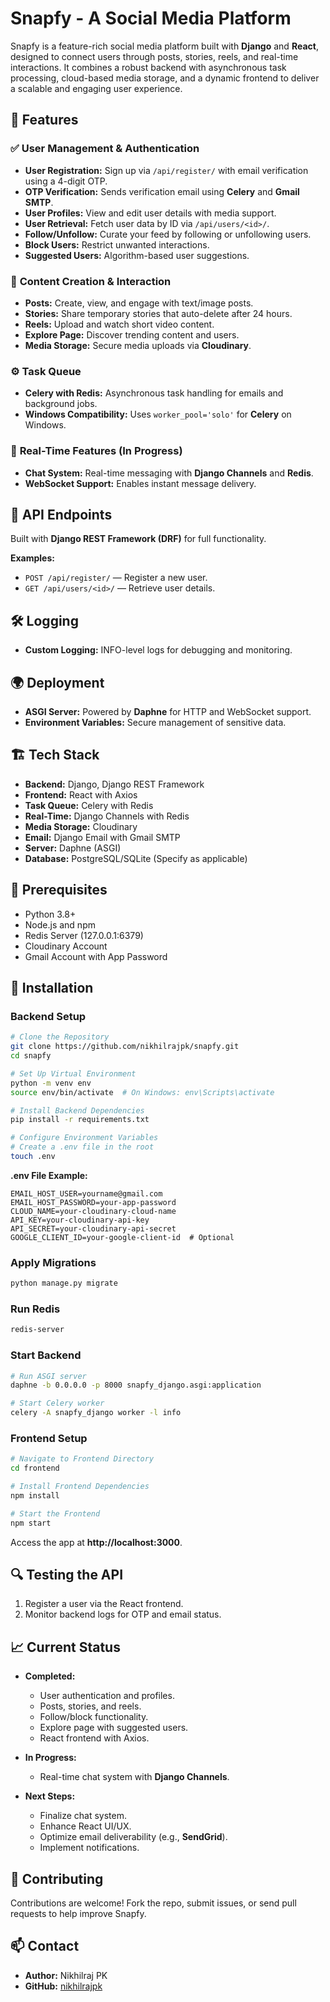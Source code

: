 # Snapfy - A Social Media Platform

Snapfy is a feature-rich social media platform built with **Django** and **React**, designed to connect users through posts, stories, reels, and real-time interactions. It combines a robust backend with asynchronous task processing, cloud-based media storage, and a dynamic frontend to deliver a scalable and engaging user experience.

## 🚀 Features

### ✅ **User Management & Authentication**
- **User Registration:** Sign up via `/api/register/` with email verification using a 4-digit OTP.
- **OTP Verification:** Sends verification email using **Celery** and **Gmail SMTP**.
- **User Profiles:** View and edit user details with media support.
- **User Retrieval:** Fetch user data by ID via `/api/users/<id>/`.
- **Follow/Unfollow:** Curate your feed by following or unfollowing users.
- **Block Users:** Restrict unwanted interactions.
- **Suggested Users:** Algorithm-based user suggestions.

### 📸 **Content Creation & Interaction**
- **Posts:** Create, view, and engage with text/image posts.
- **Stories:** Share temporary stories that auto-delete after 24 hours.
- **Reels:** Upload and watch short video content.
- **Explore Page:** Discover trending content and users.
- **Media Storage:** Secure media uploads via **Cloudinary**.

### ⚙️ **Task Queue**
- **Celery with Redis:** Asynchronous task handling for emails and background jobs.
- **Windows Compatibility:** Uses `worker_pool='solo'` for **Celery** on Windows.

### 💬 **Real-Time Features (In Progress)**
- **Chat System:** Real-time messaging with **Django Channels** and **Redis**.
- **WebSocket Support:** Enables instant message delivery.

## 🔗 **API Endpoints**
Built with **Django REST Framework (DRF)** for full functionality.

**Examples:**
- `POST /api/register/` — Register a new user.
- `GET /api/users/<id>/` — Retrieve user details.

## 🛠️ **Logging**
- **Custom Logging:** INFO-level logs for debugging and monitoring.

## 🌍 **Deployment**
- **ASGI Server:** Powered by **Daphne** for HTTP and WebSocket support.
- **Environment Variables:** Secure management of sensitive data.

## 🏗️ **Tech Stack**
- **Backend:** Django, Django REST Framework
- **Frontend:** React with Axios
- **Task Queue:** Celery with Redis
- **Real-Time:** Django Channels with Redis
- **Media Storage:** Cloudinary
- **Email:** Django Email with Gmail SMTP
- **Server:** Daphne (ASGI)
- **Database:** PostgreSQL/SQLite (Specify as applicable)

## 🛑 **Prerequisites**
- Python 3.8+
- Node.js and npm
- Redis Server (127.0.0.1:6379)
- Cloudinary Account
- Gmail Account with App Password

## 🔨 **Installation**

### Backend Setup
```bash
# Clone the Repository
git clone https://github.com/nikhilrajpk/snapfy.git
cd snapfy

# Set Up Virtual Environment
python -m venv env
source env/bin/activate  # On Windows: env\Scripts\activate

# Install Backend Dependencies
pip install -r requirements.txt

# Configure Environment Variables
# Create a .env file in the root
touch .env
```
**.env File Example:**
```env
EMAIL_HOST_USER=yourname@gmail.com
EMAIL_HOST_PASSWORD=your-app-password
CLOUD_NAME=your-cloudinary-cloud-name
API_KEY=your-cloudinary-api-key
API_SECRET=your-cloudinary-api-secret
GOOGLE_CLIENT_ID=your-google-client-id  # Optional
```

### Apply Migrations
```bash
python manage.py migrate
```

### Run Redis
```bash
redis-server
```

### Start Backend
```bash
# Run ASGI server
daphne -b 0.0.0.0 -p 8000 snapfy_django.asgi:application

# Start Celery worker
celery -A snapfy_django worker -l info
```

### Frontend Setup
```bash
# Navigate to Frontend Directory
cd frontend

# Install Frontend Dependencies
npm install

# Start the Frontend
npm start
```
Access the app at **http://localhost:3000**.

## 🔍 **Testing the API**
1. Register a user via the React frontend.
2. Monitor backend logs for OTP and email status.

## 📈 **Current Status**
- **Completed:**
  - User authentication and profiles.
  - Posts, stories, and reels.
  - Follow/block functionality.
  - Explore page with suggested users.
  - React frontend with Axios.

- **In Progress:**
  - Real-time chat system with **Django Channels**.

- **Next Steps:**
  - Finalize chat system.
  - Enhance React UI/UX.
  - Optimize email deliverability (e.g., **SendGrid**).
  - Implement notifications.

## 🤝 **Contributing**
Contributions are welcome! Fork the repo, submit issues, or send pull requests to help improve Snapfy.

## 📫 **Contact**
- **Author:** Nikhilraj PK
- **GitHub:** [nikhilrajpk](https://github.com/nikhilrajpk)

